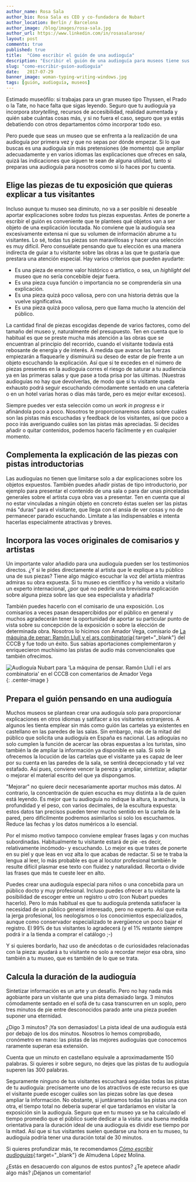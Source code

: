 ```yaml
---
author_name: Rosa Sala
author_bio: Rosa Sala es CEO y co-fundadora de Nubart
author_location: Berlín / Barcelona
author_image: /blog/images/rosa-sala.jpg
author_url: https://www.linkedin.com/in/rosasalarose/
layout: post
comments: true
published: true
title:  "Cómo escribir el guión de una audioguía"
description: "Escribir el guión de una audioguía para museos tiene sus trucos. Aquí tienes las recomendaciones de Nubart a partir de nuestra experiencia"
slug: "como-escribir-guion-audioguia"
date:   2017-07-29
banner_image: woman-typing-writing-windows.jpg
tags: [guión, audioguía, museos]
---
```


Estimado museófilo: si trabajas para un gran museo tipo Thyssen, el Prado o la Tate, no hace falta que sigas leyendo. Seguro que tu audioguía ya incorpora *storytelling*, recursos de accesibilidad, realidad aumentada y quién sabe cuántas cosas más, y si no fuera el caso, seguro que ya estás debatiendo con otros departamentos cómo incorporar todo eso. 

Pero puede que seas un museo que se enfrenta a la realización de una audioguía por primera vez y que no sepas por dónde empezar. Si lo que buscas es una audioguía sin más pretensiones (de momento) que ampliar adecuadamente y en varios idiomas las explicaciones que ofreces en sala, quizá las indicaciones que siguen te sean de alguna utilidad, tanto si preparas una audioguía para nosotros como si lo haces por tu cuenta.

<!--more-->

## Elige las piezas de tu exposición que quieras explicar a tus visitantes

 Incluso aunque tu museo sea diminuto, no va a ser posible ni deseable aportar explicaciones sobre *todas* tus piezas expuestas. Antes de ponerte a escribir el guión es conveniente que te plantees qué objetos van a ser objeto de una explicación locutada. No conviene que la audioguía sea excesivamente extensa ni que su volumen de información abrume a tu visitantes. Lo sé, todas tus piezas son maravillosas y hacer una selección es muy difícil. Pero consuélate pensando que tu elección es una manera indirecta de guiar a tu visitante sobre las obras a las que te gustaría que prestara una atención especial. Hay varios criterios que pueden ayudarte:
 
 * Es una pieza de enorme valor histórico o artístico, o sea, un *highlight* del museo que no sería concebible dejar fuera.
 * Es una pieza cuya función o importancia no se comprendería sin una explicación. 
 * Es una pieza quizá poco valiosa, pero con una historia detrás que la vuelve significativa.
 * Es una pieza quizá poco valiosa, pero que llama mucho la atención del público.
 
 La cantidad final de piezas escogidas depende de varios factores, como del tamaño del museo y, naturalmente del presupuesto. Ten en cuenta que lo habitual es que se preste mucha más atención a las obras que se encuentran al principio del recorrido, cuando el visitante todavía está rebosante de energía y de interés. A medida que avance las fuerzas empiezarán a flaquearle y disminuirá su deseo de estar de pie frente a un objeto escuchando la explicación. Así que si te excedes en el número de piezas presentes en la audioguia corres el riesgo de saturar a tu audiencia ya en las primeras salas y que pase a toda prisa por las últimas. (Nuestras audioguías no hay que devolverlas, de modo que si tu visitante queda exhausto podrá seguir escuchando cómodamente sentado en una cafetería o en un hotel varias horas o días más tarde, pero es mejor evitar excesos). 
 
 Siempre puedes ver esta selección como un *work in progress* e ir afinándola poco a poco. Nosotros te proporcionaremos datos sobre cuáles son las pistas más escuchadas y feedback de los visitantes, así que poco a poco irás averiguando cuáles son las pistas más apreciadas. Si decides añadir o quitar contenidos, podemos hacerlo fácilmente y en cualquier momento.

## Complementa la explicación de las piezas con pistas introductorias

Las audioguías no tienen que limitarse solo a dar explicaciones sobre los objetos expuestos. También puedes añadir pistas de tipo introductorio, por ejemplo para presentar el contenido de una sala o para dar unas pinceladas generales sobre el artista cuya obra vas a presentar. Ten en cuenta que al no estar vinculadas a ningún objeto en concreto éstas suelen ser las pistas más "duras" para el visitante, que llega con el ansia de ver cosas y no de permanecer parado escuchando. Limítate a las indispensables e intenta hacerlas especialmente atractivas y breves.

## Incorpora las voces originales de comisarios y artistas 

Un importante valor añadido para una audioguía pueden ser los testimonios directos. ¿Y si le pides directamente al artista que le explique a tu público una de sus piezas? Tiene algo mágico escuchar la voz del artista mientras admiras su obra expuesta. Si tu museo es científico y ha venido a visitarlo un experto internacional, ¿por qué no pedirle una brevísima explicación sobre alguna pieza sobre las que sea especialista y añadirla? 

También puedes hacerlo con el comisario de una exposición. Los comisarios a veces pasan desapercibidos por el público en general y muchos agradecerán tener la oportunidad de aportar su particular punto de vista sobre su concepción de la exposición o sobre la elección de determinada obra. Nosotros lo hicimos con Amador Vega, comisario de [La máquina de penar: Ramón Llull y el ars combinatoria](http://www.cccb.org/es/exposiciones/ficha/la-maquina-de-pensar/223672){:target="_blank"} del CCCB y fue todo un éxito. Sus sabias aportaciones complementaron y enriquecieron muchísimo las pistas de audio más convencionales que también ofrecimos. 

![Audioguía Nubart para 'La máquina de pensar. Ramón Llull i el ars combinatoria' en el CCCB con comentarios de Amador Vega]({{site.baseurl}}/images/posts/audioguia-llull-cccb.jpg){: .center-image }

## Prepara el guión pensando en una audioguía

Muchos museos se plantean crear una audioguía solo para proporcionar explicaciones en otros idiomas y satifacer a los visitantes extranjeros. A algunos les tienta emplear sin más como guión las cartelas ya existentes en castellano en las paredes de las salas. Sin embargo, más de la mitad del público que solicita una audioguía en España es nacional. Las adioguías no solo cumplen la función de acercar las obras expuestas a los turistas, sino también la de ampliar la información ya disponible en sala. Si solo le ofrecemos la locución de las cartelas que el visitante ya es capaz de leer por su cuenta en las paredes de la sala, se sentirá decepcionado y tal vez estafado. Así pues, conviene vencer la pereza y ampliar, sintetizar, adaptar o mejorar el material escrito del que ya dispongamos. 

"Mejorar" no quiere decir necesariamente aportar muchos más datos. Al contrario, la concentración de quien escucha es muy distinta a la de quien está leyendo. Es mejor que tu audioguía no indique la altura, la anchura, la profundidad y el peso, con varios decimales, de la escultura expuesta: estos datos tan precisos pueden tener mucho sentido en la cartela de la pared, pero difícilmente podremos asimilarlos si solo los escuchamos. Reduce las fechas y los datos numéricos a lo esencial.

Por el mismo motivo tampoco conviene emplear frases lagas y con muchas subordinadas. Habitualmente tu visitante estará de pie -es decir, relativamente incómodo- y escuchando. Lo mejor es que trates de ponerte en su piel y que leas en voz alta lo que acabas de redactar. Si se te traba la lengua al leer, lo más probable es que al locutor profesional también le resulte difícil plasmar ese texto con fluidez y naturalidad. Recorta o divide las frases que más te cueste leer en alto.

Puedes crear una audioguía especial para niños o una concebida para un público docto y muy profesional. Incluso puedes ofrecer a tu visitante la posibilidad de escoger entre un registro u otro (con Nubart puedes hacerlo). Pero lo más habitual es que tu audioguía pretenda satisfacer la necesidad de un público general interesado, pero no experto. Así que evita la jerga profesional, los neologismos o los conocimientos especializados, aunque como conservador especializado te avergüence un poco bajar el registro. El 99% de tus visitantes lo agradecerá (y el 1% restante siempre podrá ir a la tienda a comprar el catálogo ;-)

Y si quieres bordarlo, haz uso de anécdotas o de curiosidades relacionadas con la pieza: ayudará a tu visitante no solo a recordar mejor esa obra, sino también a tu museo, que es también de lo que se trata.

## Calcula la duración de la audioguía

Sintetizar información es un arte y un desafío. Pero no hay nada más agobiante para un visitante que una pista demasiado larga. 3 minutos cómodamente sentado en el sofá de tu casa transcurren en un soplo, pero tres minutos de pie entre desconocidos parado ante una pieza pueden suponer una eternidad. 

¿Digo 3 minutos? ¡Ya son demasiados! La pista ideal de una audioguía está por debajo de los dos minutos. Nosotros lo hemos comprobado, cronómetro en mano: las pistas de las mejores audioguías que conocemos raramente superan esa extensión. 

Cuenta que un minuto en castellano equivale a aproximadamente 150 palabras. Si quieres ir sobre seguro, no dejes que las pistas de tu audioguía superen las 300 palabras. 

Seguramente ninguno de tus visitantes escuchará seguidas todas las pistas de tu audioguía: precisamente uno de los atractivos de este recurso es que el visitante puede escoger cuáles son las piezas sobre las que desea ampliar la información. No obstante, si juntáramos todas las pistas una con otra, el tiempo total no debería superar el que tardaríamos en visitar la exposición sin la audioguía. Seguro que en tu museo ya se ha calculado el tiempo promedio que el público suele dedicar a la visita: una buena medida orientativa para la duración ideal de una audioguía es dividir ese tiempo por la mitad. Así que si tus visitantes suelen quedarse una hora en tu museo, tu audioguía podría tener una duración total de 30 minutos.

Si quieres profundizar más, te recomendamos [*Cómo escribir audioguías*](http://www.trea.es/books/como-escribir-audioguias){:target="_blank"} de Almudena López Molina.

¿Estás en desacuerdo con algunos de estos puntos? ¿Te apetece añadir algo más? ¡Déjanos un comentario!